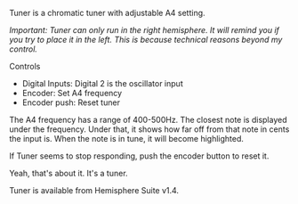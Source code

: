 Tuner is a chromatic tuner with adjustable A4 setting.

_Important: Tuner can only run in the right hemisphere. It will remind you if you try to place it in the left. This is because technical reasons beyond my control._

Controls
* Digital Inputs: Digital 2 is the oscillator input
* Encoder: Set A4 frequency
* Encoder push: Reset tuner

The A4 frequency has a range of 400-500Hz. The closest note is displayed under the frequency. Under that, it shows how far off from that note in cents the input is. When the note is in tune, it will become highlighted.

If Tuner seems to stop responding, push the encoder button to reset it.

Yeah, that's about it. It's a tuner.

Tuner is available from Hemisphere Suite v1.4.